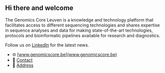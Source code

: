 ## Hi there and welcome

The Genomics Core Leuven is a knowledge and technology platform that facilitates access to different sequencing technologies and shares expertise in sequence analyses and data for making state-of-the-art technologies, protocols and bioinformatic pipelines available for research and diagnostics.

Follow us on [LinkedIn](https://www.linkedin.com/company/genomics-core-leuven/) for the latest news.

- 🌐 [www.genomicscore.be](www.genomicscore.be)
- 📧 [Contact](mailto:info@genomicscore.be)
- 🧭 [Address](https://osm.org/go/0EozWMdOk-?relation=7691228)




<!--

![logo](profile/images/gc.png)

**Here are some ideas to get you started:**

🙋‍♀️ A short introduction - what is your organization all about?
### 👩‍💻 Useful resources

🌈 Contribution guidelines - how can the community get involved?

🍿 Fun facts - what does your team eat for breakfast?
🧙 Remember, you can do mighty things with the power of [Markdown](https://guides.github.com/features/mastering-markdown/)
-->
